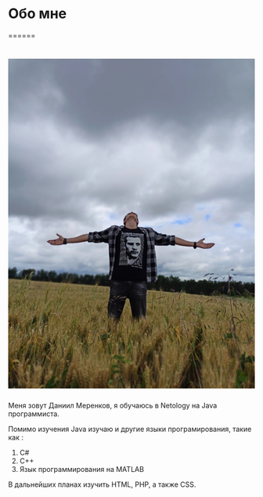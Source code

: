 # Обо мне
======

# ![Моя фотогрфия](img/1.jpg)

Меня зовут Даниил Меренков, я обучаюсь в Netology на Java программиста.

Помимо изучения Java изучаю и другие языки програмирования, такие как :
1. C#
2. C++
3. Язык программирования на MATLAB

В дальнейших планах изучить HTML, PHP, а также CSS.
